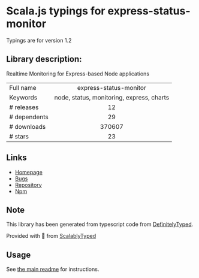 
# Scala.js typings for express-status-monitor

Typings are for version 1.2

## Library description:
Realtime Monitoring for Express-based Node applications

|                    |                 |
| ------------------ | :-------------: |
| Full name          | express-status-monitor |
| Keywords           | node, status, monitoring, express, charts |
| # releases         | 12 |
| # dependents       | 29 |
| # downloads        | 370607 |
| # stars            | 23 |

## Links
- [Homepage](https://github.com/RafalWilinski/express-status-monitor#readme)
- [Bugs](https://github.com/RafalWilinski/express-status-monitor/issues)
- [Repository](https://github.com/RafalWilinski/express-status-monitor)
- [Npm](https://www.npmjs.com/package/express-status-monitor)
    


## Note
This library has been generated from typescript code from [DefinitelyTyped](https://definitelytyped.org).

Provided with :purple_heart: from [ScalablyTyped](https://github.com/oyvindberg/ScalablyTyped)

## Usage
See [the main readme](../../readme.md) for instructions.


